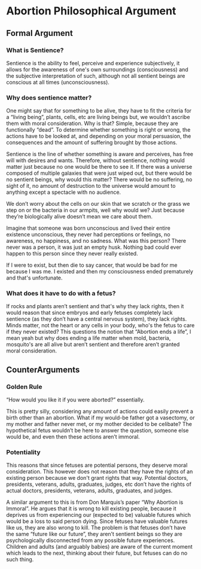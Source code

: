 # Abortion Philosophical Argument

## Formal Argument

### What is Sentience?

Sentience is the ability to feel, perceive and experience subjectively, it allows for the awareness of one's own surroundings \(consciousness\) and the subjective interpretation of such, although not all sentient beings are conscious at all times \(unconsciousness\).

### Why does sentience matter?

One might say that for something to be alive, they have to fit the criteria for a “living being”, plants, cells, etc are living beings but, we wouldn’t ascribe them with moral consideration. Why is that? Simple, because they are functionally “dead”. To determine whether something is right or wrong, the actions have to be looked at, and depending on your moral persuasion, the consequences and the amount of suffering brought by those actions.

Sentience is the line of whether something is aware and perceives, has free will with desires and wants. Therefore, without sentience, nothing would matter just because no one would be there to see it. If there was a universe composed of multiple galaxies that were just wiped out, but there would be no sentient beings, why would this matter? There would be no suffering, no sight of it, no amount of destruction to the universe would amount to anything except a spectacle with no audience.

We don’t worry about the cells on our skin that we scratch or the grass we step on or the bacteria in our armpits, well why would we? Just because they’re biologically alive doesn’t mean we care about them.

Imagine that someone was born unconscious and lived their entire existence unconscious, they never had perceptions or feelings, no awareness, no happiness, and no sadness. What was this person? There never was a person, it was just an empty husk. Nothing bad could ever happen to this person since they never really existed.

If I were to exist, but then die to say cancer, that would be bad for me because I was me. I existed and then my consciousness ended prematurely and that's unfortunate.

### What does it have to do with a fetus?

If rocks and plants aren’t sentient and that's why they lack rights, then it would reason that since embryos and early fetuses completely lack sentience \(as they don’t have a central nervous system\), they lack rights. Minds matter, not the heart or any cells in your body, who's the fetus to care if they never existed? This questions the notion that “Abortion ends a life”, I mean yeah but why does ending a life matter when mold, bacteria, mosquito's are all alive but aren’t sentient and therefore aren’t granted moral consideration.

## CounterArguments

### Golden Rule

“How would you like it if you were aborted?” essentially.

This is pretty silly, considering any amount of actions could easily prevent a birth other than an abortion. What if my would-be father got a vasectomy, or my mother and father never met, or my mother decided to be celibate? The hypothetical fetus wouldn’t be here to answer the question, someone else would be, and even then these actions aren’t immoral.

### Potentiality

This reasons that since fetuses are potential persons, they deserve moral consideration. This however does not reason that they have the rights of an existing person because we don't grant rights that way. Potential doctors, presidents, veterans, adults, graduates, judges, etc don’t have the rights of actual doctors, presidents, veterans, adults, graduates, and judges.

A similar argument to this is from Don Marquis’s paper “Why Abortion is Immoral”. He argues that it is wrong to kill existing people, because it deprives us from experiencing our \(expected to be\) valuable futures which would be a loss to said person dying. Since fetuses have valuable futures like us, they are also wrong to kill. The problem is that fetuses don’t have the same “future like our future”, they aren’t sentient beings so they are psychologically disconnected from any possible future experiences. Children and adults \(and arguably babies\) are aware of the current moment which leads to the next, thinking about their future, but fetuses can do no such thing.

